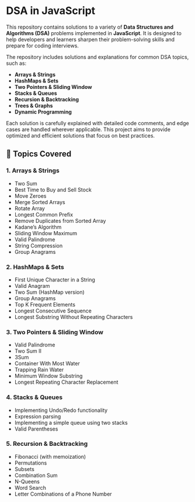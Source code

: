 # DSA in JavaScript

This repository contains solutions to a variety of **Data Structures and Algorithms (DSA)** problems implemented in **JavaScript**. It is designed to help developers and learners sharpen their problem-solving skills and prepare for coding interviews.

The repository includes solutions and explanations for common DSA topics, such as:

- **Arrays & Strings**
- **HashMaps & Sets**
- **Two Pointers & Sliding Window**
- **Stacks & Queues**
- **Recursion & Backtracking**
- **Trees & Graphs**
- **Dynamic Programming**

Each solution is carefully explained with detailed code comments, and edge cases are handled wherever applicable. This project aims to provide optimized and efficient solutions that focus on best practices.

## 🧠 Topics Covered

### 1. **Arrays & Strings**
- Two Sum
- Best Time to Buy and Sell Stock
- Move Zeroes
- Merge Sorted Arrays
- Rotate Array
- Longest Common Prefix
- Remove Duplicates from Sorted Array
- Kadane’s Algorithm
- Sliding Window Maximum
- Valid Palindrome
- String Compression
- Group Anagrams

### 2. **HashMaps & Sets**
- First Unique Character in a String
- Valid Anagram
- Two Sum (HashMap version)
- Group Anagrams
- Top K Frequent Elements
- Longest Consecutive Sequence
- Longest Substring Without Repeating Characters

### 3. **Two Pointers & Sliding Window**
- Valid Palindrome
- Two Sum II
- 3Sum
- Container With Most Water
- Trapping Rain Water
- Minimum Window Substring
- Longest Repeating Character Replacement

### 4. **Stacks & Queues**
- Implementing Undo/Redo functionality
- Expression parsing
- Implementing a simple queue using two stacks
- Valid Parentheses

### 5. **Recursion & Backtracking**
- Fibonacci (with memoization)
- Permutations
- Subsets
- Combination Sum
- N-Queens
- Word Search
- Letter Combinations of a Phone Number
